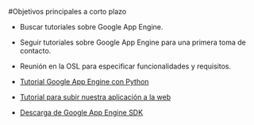 #Objetivos principales a corto plazo
* Buscar tutoriales sobre Google App Engine.
* Seguir tutoriales sobre Google App Engine para una primera toma de contacto.
* Reunión en la OSL para especificar funcionalidades y requisitos.


* [Tutorial Google App Engine con Python](https://cloud.google.com/appengine/docs/python/gettingstartedpython27/introduction)
* [Tutorial para subir nuestra aplicación a la web](https://cloud.google.com/appengine/docs/python/gettingstartedpython27/uploading)
* [Descarga de Google App Engine SDK](https://cloud.google.com/appengine/downloads#Google_App_Engine_SDK_for_Python)

